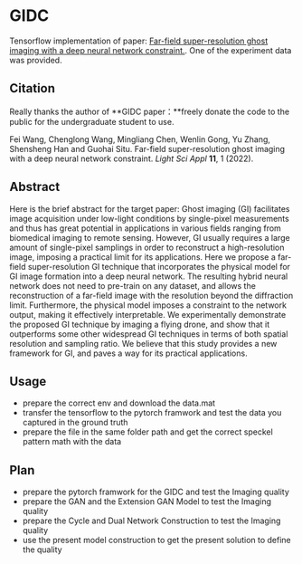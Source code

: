 <!--
 * @Descripttion: your project
 * @version: 1.0
 * @Author: luxin
 * @Date: 2024-03-10 21:25:44
 * @LastEditTime: 2024-03-12 10:56:05
-->
# GIDC

Tensorflow implementation of paper: [Far-field super-resolution ghost imaging with a deep neural network constraint.](https://www.nature.com/articles/s41377-021-00680-w). One of the experiment data was provided.

## Citation
Really thanks the author of **GIDC paper：**freely donate the code to the public for the undergraduate student to use.

Fei Wang, Chenglong Wang, Mingliang Chen, Wenlin Gong, Yu Zhang, Shensheng Han and Guohai Situ. Far-field super-resolution ghost imaging with a deep neural network constraint. *Light Sci Appl* **11**, 1 (2022).

## Abstract
Here is the brief abstract for the target paper: Ghost imaging (GI) facilitates image acquisition under low-light conditions by single-pixel measurements and thus has great potential in applications in various fields ranging from biomedical imaging to remote sensing. However, GI usually requires a large amount of single-pixel samplings in order to reconstruct a high-resolution image, imposing a practical limit for its applications. Here we propose a far-field super-resolution GI technique that incorporates the physical model for GI image formation into a deep neural network. The resulting hybrid neural network does not need to pre-train on any dataset, and allows the reconstruction of a far-field image with the resolution beyond the diffraction limit. Furthermore, the physical model imposes a constraint to the network output, making it effectively interpretable. We experimentally demonstrate the proposed GI technique by imaging a flying drone, and show that it outperforms some other widespread GI techniques in terms of both spatial resolution and sampling ratio. We believe that this study provides a new framework for GI, and paves a way for its practical applications.

## Usage
- prepare the correct env and download the data.mat
- transfer the tensorflow to the pytorch framwork and test the data you captured in the ground truth
- prepare the file in the same folder path and get the correct speckel pattern math with the data

## Plan
- prepare the pytorch framwork for the GIDC and test the Imaging quality
- prepare the GAN and the Extension GAN Model to test the Imaging quality
- prepare the Cycle and Dual Network Construction to test the Imaging quality
- use the present model construction to get the present solution to define the quality